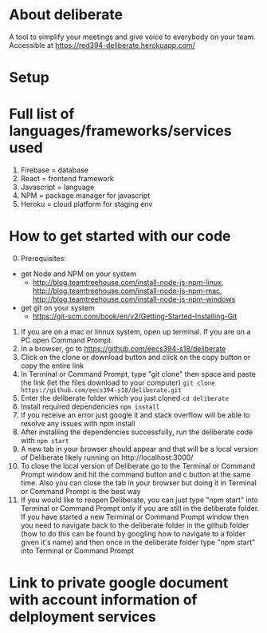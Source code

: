 # About deliberate

A tool to simplify your meetings and give voice to everybody on your team. 
Accessible at https://red394-deliberate.herokuapp.com/

# Setup

# Full list of languages/frameworks/services used
1. Firebase = database
2. React = frontend framework
3. Javascript = language
4. NPM = package manager for javascript
5. Heroku = cloud platform for staging env

# How to get started with our code
0. Prerequisites:
- get Node and NPM on your system
  - http://blog.teamtreehouse.com/install-node-js-npm-linux, http://blog.teamtreehouse.com/install-node-js-npm-mac, http://blog.teamtreehouse.com/install-node-js-npm-windows
- get git on your system
  - https://git-scm.com/book/en/v2/Getting-Started-Installing-Git
1. If you are on a mac or linnux system, open up terminal. If you are on a PC open Command Prompt.
2. In a browser, go to https://github.com/eecs394-s18/deliberate
3. Click on the clone or download button and click on the copy button or copy the entire link
4. In Terminal or Command Prompt, type "git clone" then space and paste the link (let the files download to your computer)
```git clone https://github.com/eecs394-s18/deliberate.git```
5. Enter the deliberate folder which you just cloned
```cd deliberate```
6. Install required dependencies
```npm install```
7. If you receive an error just google it and stack overflow will be able to resolve any issues with npm install
8. After installing the dependencies successfully, run the deliberate code with
```npm start```
9. A new tab in your browser should appear and that will be a local version of Deliberate likely running on http://localhost:3000/
10. To close the local version of Deliberate go to the Terminal or Command Prompt window and hit the command button and c button at the same time. Also you can close the tab in your browser but doing it in Terminal or Command Prompt is the best way
11. If you would like to reopen Deliberate, you can just type "npm start" into Terminal or Command Prompt only if you are still in the deliberate folder. If you have started a new Terminal or Command Prompt window then you need to navigate back to the deliberate folder in the github folder (how to do this can be found by googling how to navigate to a folder given it's name) and then once in the deliberate folder type "npm start" into Terminal or Command Prompt

# Link to private google document with account information of delployment services
